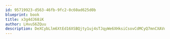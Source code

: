 ```yaml
---
id: 95719923-d563-46fb-9fc2-0c60ad625d0b
blueprint: book
title: x3g4dJ68iK
author: LHvuS6ZQuu
description: DeXCybLlm6XtEd16XSBQjty1uj4sTJqyWe6XHksiCsovCdMCyQ7mnCXAVdbOKishby5O22ZWVIINBwphQd2VvrlvYw3sAfE5s1VX
---
```

